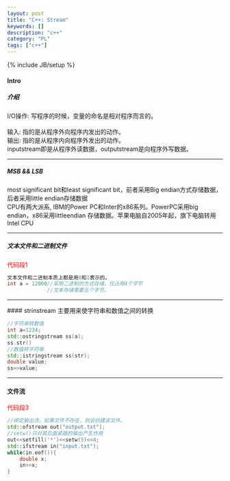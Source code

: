 ```yaml
---
layout: post
title: "C++: Stream"
keywords: []
description: "c++"
category: "PL"
tags: ["c++"]
---
```

{% include JB/setup %}

#### Intro


##### 介绍

I/O操作: 写程序的时候，变量的命名是相对程序而言的。<br/>   
输入: 指的是从程序外向程序内发出的动作。<br/>
输出: 指的是从程序内向程序外发出的动作。<br/>
inputstream即是从程序外读数据，outputstream是向程序外写数据。<br/>
<hr />

##### MSB && LSB

most significant bit和least significant bit，前者采用Big endian方式存储数据，后者采用little endian存储数据<br/>
CPU有两大派系, IBM的Power PC和Inter的x86系列。PowerPC采用big endian，x86采用littleendian 存储数据。苹果电脑自2005年起，旗下电脑转用Intel CPU

<hr />

##### 文本文件和二进制文件

<font color="red">代码段1</font>

```cpp
文本文件和二进制本质上都是用0和1表示的。
int a = 12000//采用二进制的方式存储，仅占用4个字节
			 //文本存储需要五个字节。
```

<hr />
#### strinstream
主要用来使字符串和数值之间的转换


```cpp
//字符串转数值
int a=1234;
std::ostringstream ss(a);
ss.str()
//数值转字符串
std::istringstream ss(str);
double value;
ss>>value;
```
<hr />

#### 文件流
<font color="red">代码段3</font>

```cpp
//绑定输出流，如果文件不存在，则会创建该文件。
std::ofstream out("output.txt");
//setw()只对其后面紧跟的输出产生作用
out<<setfill('*')<<setw(5)<<4;
std::ifstream in("input.txt");
while(in.eof()){
	double x;
	in>>x;
}
```
